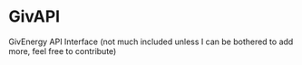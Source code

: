 # GivAPI
GivEnergy API Interface (not much included unless I can be bothered to add more, feel free to contribute)
